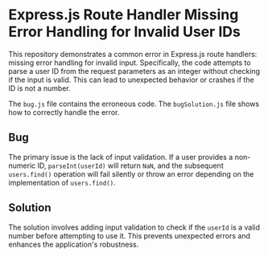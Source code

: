 # Express.js Route Handler Missing Error Handling for Invalid User IDs

This repository demonstrates a common error in Express.js route handlers:  missing error handling for invalid input. Specifically, the code attempts to parse a user ID from the request parameters as an integer without checking if the input is valid. This can lead to unexpected behavior or crashes if the ID is not a number.

The `bug.js` file contains the erroneous code.  The `bugSolution.js` file shows how to correctly handle the error.

## Bug

The primary issue is the lack of input validation.  If a user provides a non-numeric ID, `parseInt(userId)` will return `NaN`, and the subsequent `users.find()` operation will fail silently or throw an error depending on the implementation of `users.find()`. 

## Solution

The solution involves adding input validation to check if the `userId` is a valid number before attempting to use it.  This prevents unexpected errors and enhances the application's robustness.